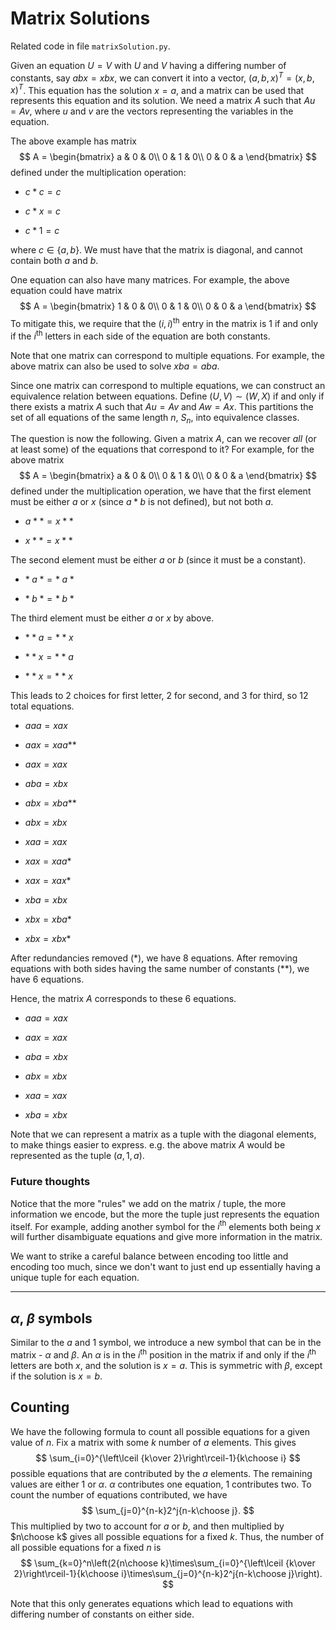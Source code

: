 # Matrix Solutions

Related code in file ```matrixSolution.py```.

Given an equation $U = V$ with $U$ and $V$ having a differing number of constants, say $abx = xbx$, we can convert it into a vector, $(a, b, x)^T = (x, b, x)^T$.
This equation has the solution $x = a$, and a matrix can be used that represents this equation and its solution.
We need a matrix $A$ such that $Au = Av$, where $u$ and $v$ are the vectors representing the variables in the equation.

The above example has matrix
$$
A = \begin{bmatrix}
    a & 0 & 0\\
    0 & 1 & 0\\
    0 & 0 & a
\end{bmatrix}
$$
defined under the multiplication operation:

- $c * c = c$

- $c * x = c$

- $c * 1 = c$

where $c \in \{a, b\}$.
We must have that the matrix is diagonal, and cannot contain both $a$ and $b$.

One equation can also have many matrices. For example, the above equation could have matrix
$$
A = \begin{bmatrix}
    1 & 0 & 0\\
    0 & 1 & 0\\
    0 & 0 & a
\end{bmatrix}
$$
To mitigate this, we require that the $(i,i)^\text{th}$ entry in the matrix is $1$ if and only if the $i^\text{th}$ letters in each side of the equation are both constants.

Note that one matrix can correspond to multiple equations. 
For example, the above matrix can also be used to solve $xba = aba$.

Since one matrix can correspond to multiple equations, we can construct an equivalence relation between equations.
Define $(U, V) \sim (W, X)$ if and only if there exists a matrix $A$ such that $Au = Av$ and $Aw = Ax$.
This partitions the set of all equations of the same length $n$, $S_n$, into equivalence classes.

The question is now the following. Given a matrix $A$, can we recover *all* (or at least some) of the equations that correspond to it?
For example, for the above matrix
$$
A = \begin{bmatrix}
    a & 0 & 0\\
    0 & 1 & 0\\
    0 & 0 & a
\end{bmatrix}
$$
defined under the multiplication operation, we have that the first element must be either $a$ or $x$ (since $a*b$ is not defined), but not both $a$.

- $a** = x**$

- $x** = x**$

The second element must be either $a$ or $b$ (since it must be a constant).

- $*\;a\;* = *\;a\;*$

- $*\;b\;* = *\;b\;*$

The third element must be either $a$ or $x$ by above.

- $**a = **x$

- $**x = **a$

- $**x = **x$

This leads to $2$ choices for first letter, $2$ for second, and $3$ for third, so $12$ total equations.

- $aaa = xax$

- $aax = xaa$**

- $aax = xax$

- $aba = xbx$

- $abx = xba$**

- $abx = xbx$

- $xaa = xax$

- $xax = xaa$*

- $xax = xax$*

- $xba = xbx$

- $xbx = xba$*

- $xbx = xbx$*

After redundancies removed (*), we have 8 equations.
After removing equations with both sides having the same number of constants (**), we have 6 equations.

Hence, the matrix $A$ corresponds to these $6$ equations.

- $aaa = xax$

- $aax = xax$

- $aba = xbx$

- $abx = xbx$

- $xaa = xax$

- $xba = xbx$

Note that we can represent a matrix as a tuple with the diagonal elements, to make things easier to express. 
e.g. the above matrix $A$ would be represented as the tuple $(a, 1, a)$.

### Future thoughts

Notice that the more "rules" we add on the matrix / tuple, the more information we encode, but the more the tuple just represents the equation itself. For example, adding another symbol for the $i^\text{th}$ elements both being $x$ will further disambiguate equations and give more information in the matrix.

We want to strike a careful balance between encoding too little and encoding too much, since we don't want to just end up essentially having a unique tuple for each equation.

---

## $\alpha$, $\beta$ symbols

Similar to the $a$ and $1$ symbol, we introduce a new symbol that can be in the matrix - $\alpha$ and $\beta$. An $\alpha$ is in the $i^\text{th}$ position in the matrix if and only if the $i^\text{th}$ letters are both $x$, and the solution is $x=a$. This is symmetric with $\beta$, except if the solution is $x=b$. 

## Counting

We have the following formula to count all possible equations for a given value of $n$. Fix a matrix with some $k$ number of $a$ elements. This gives 
$$
\sum_{i=0}^{\left\lceil {k\over 2}\right\rceil-1}{k\choose i}
$$
possible equations that are contributed by the $a$ elements.
The remaining values are either $1$ or $\alpha$. $\alpha$ contributes one equation, $1$ contributes two. To count the number of equations contributed, we have
$$
\sum_{j=0}^{n-k}2^j{n-k\choose j}.
$$
This multiplied by two to account for $a$ or $b$, and then multiplied by $n\choose k$ gives all possible equations for a fixed $k$.
Thus, the number of all possible equations for a fixed $n$ is
$$
\sum_{k=0}^n\left(2{n\choose k}\times\sum_{i=0}^{\left\lceil {k\over 2}\right\rceil-1}{k\choose i}\times\sum_{j=0}^{n-k}2^j{n-k\choose j}\right).
$$

Note that this only generates equations which lead to equations with differing number of constants on either side.